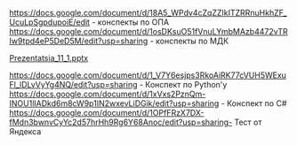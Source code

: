 https://docs.google.com/document/d/18A5_WPdv4cZqZZIkITZRRnuHkhZF_UcuLpSgpdupoiE/edit - конспекты по  ОПА
https://docs.google.com/document/d/1osDKsuO51fVnuLYmbMAzb4472vTRIw9tpd4eP5DeD5M/edit?usp=sharing - конспекты по МДК

[Prezentatsia_11_1.pptx](https://github.com/nazirov21/Nazirov-Y.-K.-21-/files/9876587/Prezentatsia_11_1.pptx)

https://docs.google.com/document/d/1_V7Y6esjps3RkoAiRK77cVUH5WExuFl_lDLvVyYg4NQ/edit?usp=sharing - Конспект по Python'y
https://docs.google.com/document/d/1xVxs2PznQm-INOU1lIADkd6m8cW9p1IN2wxevLiDGik/edit?usp=sharing - Конспект по C# 
https://docs.google.com/document/d/1OPfFRzX7DX-fMdn3bwnvCyYc2d57hrHh9Rg6Y68Anoc/edit?usp=sharing- Тест от Яндекса
